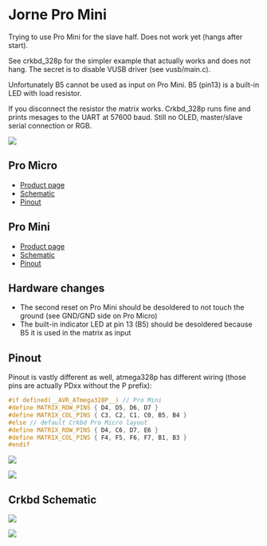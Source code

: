 # Jorne Pro Mini

Trying to use Pro Mini for the slave half. Does not work yet (hangs after start).

See crkbd_328p for the simpler example that actually works and does not hang.
The secret is to disable VUSB driver (see vusb/main.c).

Unfortunately B5 cannot be used as input on Pro Mini.
B5 (pin13) is a built-in LED with load resistor.

If you disconnect the resistor the matrix works.
Crkbd_328p runs fine and prints mesages to the UART at 57600 baud.
Still no OLED, master/slave serial connection or RGB.

![](https://i.imgur.com/HM5wx9k.jpg)

## Pro Micro
* [Product page](https://www.sparkfun.com/products/12640)
* [Schematic](http://cdn.sparkfun.com/datasheets/Dev/Arduino/Boards/Pro_Micro_v13b.pdf)
* [Pinout](https://cdn.sparkfun.com/datasheets/Dev/Arduino/Boards/ProMicro16MHzv1.pdf)

## Pro Mini
* [Product page](https://www.sparkfun.com/products/11113)
* [Schematic](https://cdn.sparkfun.com/datasheets/Dev/Arduino/Boards/Arduino-Pro-Mini-v14.pdf)
* [Pinout](https://cdn.sparkfun.com/assets/d/5/2/f/0/ProMini16MHzv2.pdf)

## Hardware changes

* The second reset on Pro Mini should be desoldered to not touch the ground (see GND/GND side on Pro Micro)
* The built-in indicator LED at pin 13 (B5) should be desoldered because B5 it is used in the matrix as input

## Pinout

Pinout is vastly different as well, atmega328p has different wiring (those pins are actually PDxx without the P prefix):

```cpp
#if defined(__AVR_ATmega328P__) // Pro Mini
#define MATRIX_ROW_PINS { D4, D5, D6, D7 }
#define MATRIX_COL_PINS { C3, C2, C1, C0, B5, B4 }
#else // default Crkbd Pro Micro layout
#define MATRIX_ROW_PINS { D4, C6, D7, E6 }
#define MATRIX_COL_PINS { F4, F5, F6, F7, B1, B3 }
#endif
```

![](https://i.imgur.com/DgnWuBE.jpg)

![](https://i.imgur.com/V14d3vf.jpg)

## Crkbd Schematic

![](https://i.imgur.com/3FvwNdU.jpg)

![](https://i.imgur.com/FBFUenv.jpg)


